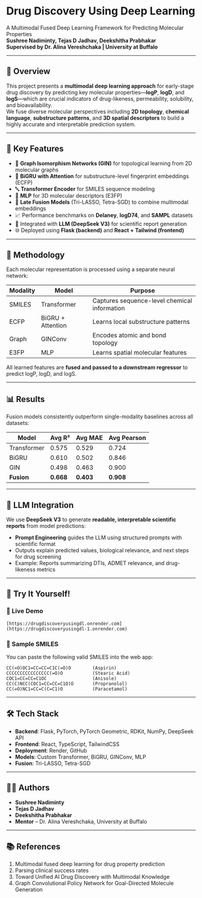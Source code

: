 # Drug Discovery Using Deep Learning

A Multimodal Fused Deep Learning Framework for Predicting Molecular Properties  
**Sushree Nadiminty, Tejas D Jadhav, Deekshitha Prabhakar**  
**Supervised by Dr. Alina Vereshchaka | University at Buffalo**

---

## 🌟 Overview

This project presents a **multimodal deep learning approach** for early-stage drug discovery by predicting key molecular properties—**logP**, **logD**, and **logS**—which are crucial indicators of drug-likeness, permeability, solubility, and bioavailability.  
We fuse diverse molecular perspectives including **2D topology**, **chemical language**, **substructure patterns**, and **3D spatial descriptors** to build a highly accurate and interpretable prediction system.

---

## 🧠 Key Features

- 🧬 **Graph Isomorphism Networks (GIN)** for topological learning from 2D molecular graphs  
- 🧠 **BiGRU with Attention** for substructure-level fingerprint embeddings (ECFP)  
- 🔤 **Transformer Encoder** for SMILES sequence modeling  
- 🔺 **MLP** for 3D molecular descriptors (E3FP)  
- 🔗 **Late Fusion Models** (Tri-LASSO, Tetra-SGD) to combine multimodal embeddings  
- 📈 Performance benchmarks on **Delaney**, **logD74**, and **SAMPL** datasets  
- 🧾 Integrated with **LLM (DeepSeek V3)** for scientific report generation  
- 🌐 Deployed using **Flask (backend)** and **React + Tailwind (frontend)**

---

## 🔬 Methodology

Each molecular representation is processed using a separate neural network:

| Modality | Model | Purpose |
|----------|-------|---------|
| SMILES | Transformer | Captures sequence-level chemical information |
| ECFP | BiGRU + Attention | Learns local substructure patterns |
| Graph | GINConv | Encodes atomic and bond topology |
| E3FP | MLP | Learns spatial molecular features |

All learned features are **fused and passed to a downstream regressor** to predict logP, logD, and logS.

---

## 📊 Results

Fusion models consistently outperform single-modality baselines across all datasets:

| Model | Avg R² | Avg MAE | Avg Pearson |
|-------|--------|----------|--------------|
| Transformer | 0.575 | 0.529 | 0.724 |
| BiGRU | 0.610 | 0.502 | 0.846 |
| GIN | 0.498 | 0.463 | 0.900 |
| **Fusion** | **0.668** | **0.403** | **0.908** |

---

## 🤖 LLM Integration

We use **DeepSeek V3** to generate **readable, interpretable scientific reports** from model predictions:

- **Prompt Engineering** guides the LLM using structured prompts with scientific format
- Outputs explain predicted values, biological relevance, and next steps for drug screening
- Example: Reports summarizing DTIs, ADMET relevance, and drug-likeness metrics

---

## 🧪 Try It Yourself!

### 🔗 Live Demo

```
[https://drugdiscoveryusingdl.onrender.com](https://drugdiscoveryusingdl-1.onrender.com)
```

### 🧫 Sample SMILES

You can paste the following valid SMILES into the web app:

```
CC(=O)OC1=CC=CC=C1C(=O)O        (Aspirin)
CCCCCCCCCCCCCCCC(=O)O           (Stearic Acid)
COC1=CC=CC=C1OC                 (Anisole)
CC(C)NCC(COC1=CC=CC=C1O)O       (Propranolol)
CC(=O)NC1=CC=C(C=C1)O           (Paracetamol)
```

---

## 🛠️ Tech Stack

- **Backend**: Flask, PyTorch, PyTorch Geometric, RDKit, NumPy, DeepSeek API  
- **Frontend**: React, TypeScript, TailwindCSS  
- **Deployment**: Render, GitHub  
- **Models**: Custom Transformer, BiGRU, GINConv, MLP  
- **Fusion**: Tri-LASSO, Tetra-SGD

---

## 🧑‍🔬 Authors

- **Sushree Nadiminty** 
- **Tejas D Jadhav**
- **Deekshitha Prabhakar** 
- **Mentor** – Dr. Alina Vereshchaka, University at Buffalo

---

## 📚 References

1. Multimodal fused deep learning for drug property prediction  
2. Parsing clinical success rates  
3. Toward Unified AI Drug Discovery with Multimodal Knowledge  
4. Graph Convolutional Policy Network for Goal-Directed Molecule Generation


